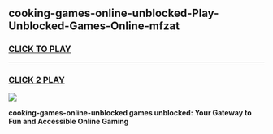 
## cooking-games-online-unblocked-Play-Unblocked-Games-Online-mfzat
<h3>
<a href="https://premium76.site?title=cooking-games-online-unblocked&ref=24A">CLICK TO PLAY</a></h3>
<hr>

<h3>
<a href="https://premium76.site?title=cooking-games-online-unblocked&ref=24A">CLICK 2 PLAY</a>
  
</h3>

<a href="https://premium76.site?title=cooking-games-online-unblocked&ref=24A"><img src="https://clearcache.store/games.png"></a>


**cooking-games-online-unblocked games unblocked: Your Gateway to Fun and Accessible Online Gaming**
